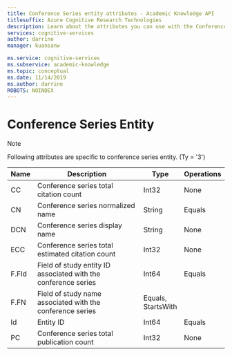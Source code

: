 ```yaml
---
title: Conference Series entity attributes - Academic Knowledge API
titlesuffix: Azure Cognitive Research Technologies
description: Learn about the attributes you can use with the Conference Series entity.
services: cognitive-services
author: darrine
manager: kuansanw

ms.service: cognitive-services
ms.subservice: academic-knowledge
ms.topic: conceptual
ms.date: 11/14/2019
ms.author: darrine
ROBOTS: NOINDEX
---
```


# Conference Series Entity

> [!NOTE]
> Following attributes are specific to conference series entity. (Ty = '3')

Name | Description | Type | Operations
--- | --- | --- | ---
CC		|Conference series total citation count			|Int32		|None  
CN		|Conference series normalized name		|String		|Equals
DCN		|Conference series display name 		|String		|None
ECC		|Conference series total estimated citation count	|Int32		|None
F.FId	|Field of study entity ID associated with the conference series |Int64 	| Equals
F.FN	|Field of study name associated with the conference series 	| Equals,<br/>StartsWith
Id		|Entity ID								|Int64		|Equals
PC    |Conference series total publication count |Int32 | None
